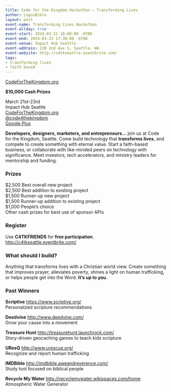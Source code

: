 ```yaml
---
title: Code for the Kingdom Hackathon — Transforming Lives
author: LogosBible
layout: post
event-name: Transforming Lives Hackathon
event-allday: true
event-start: 2014-03-21 18:00:00 -0700
event-end: 2014-03-23 17:30:00 -0700
event-venue: Impact Hub Seattle
event-address: 220 2nd Ave S, Seattle, WA
event-website: http://c4tkseattle.eventbrite.com/
tags:
- transforming lives
- faith based
---
```

[CodeForTheKingdom.org][1]
 
**$10,000 Cash Prizes**
 
March 21st-23rd  
Impact Hub Seattle  
[CodeForTheKingdom.org][1]  
[@code4thekingdom][2]  
[Google Plus][3]  
 
**Developers, designers, marketers, and entrepreneurs…** join us at Code for the Kingdom, Seattle. Come build technology that **transforms lives**, and compete to create something with eternal value. Start a faith-based business, or collaborate with like-minded peers on technology with significance. Meet investors, tech accelerators, and ministry leaders for mentorship and funding.

### Prizes
$2,500 Best overall new project  
$2,500 Best addition to existing project  
$1,500 Runner-up new project  
$1,500 Runner-up addition to existing project  
$1,000 People’s choice  
Other cash prizes for best use of sponsor APIs  

### Register
Use **C4TKFRIENDS** for **free participation**.  
http://c4tkseattle.eventbrite.com/ 

### What should I build?
Anything that transforms lives with a Christian world view. Create something that improves prayer, alleviates poverty, shines a light on human trafficking, or helps people get into the Word. **It’s up to you**.

### Past Winners

**Scriptive**
https://www.scriptive.org/  
Personalized scripture recommendations
 
**Deedvine**
http://www.deedvine.com/  
Grow your cause into a movement
 
**Treasure Hunt**
http://treasurehunt.launchrock.com/  
Story-driven geocaching games to teach kids scripture
 
**UResQ**
http://www.urescue.org/  
Recognize and report human trafficking
 
**IMDBible**
http://imdbible.aweandreverence.com/  
Study tool focused on biblical people
 
**Recycle My Water**
http://recyclemywater.wikispaces.com/home  
Atmospheric Water Generator

[1]: http://www.codeforthekingdom.org/
[2]: https://twitter.com/code4thekingdom
[3]: https://plus.google.com/communities/112803271040533425213
